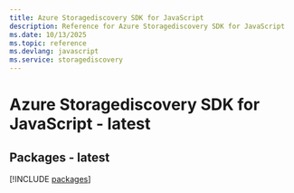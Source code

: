 ```yaml
---
title: Azure Storagediscovery SDK for JavaScript
description: Reference for Azure Storagediscovery SDK for JavaScript
ms.date: 10/13/2025
ms.topic: reference
ms.devlang: javascript
ms.service: storagediscovery
---
```

# Azure Storagediscovery SDK for JavaScript - latest
## Packages - latest
[!INCLUDE [packages](storagediscovery-index.md)]